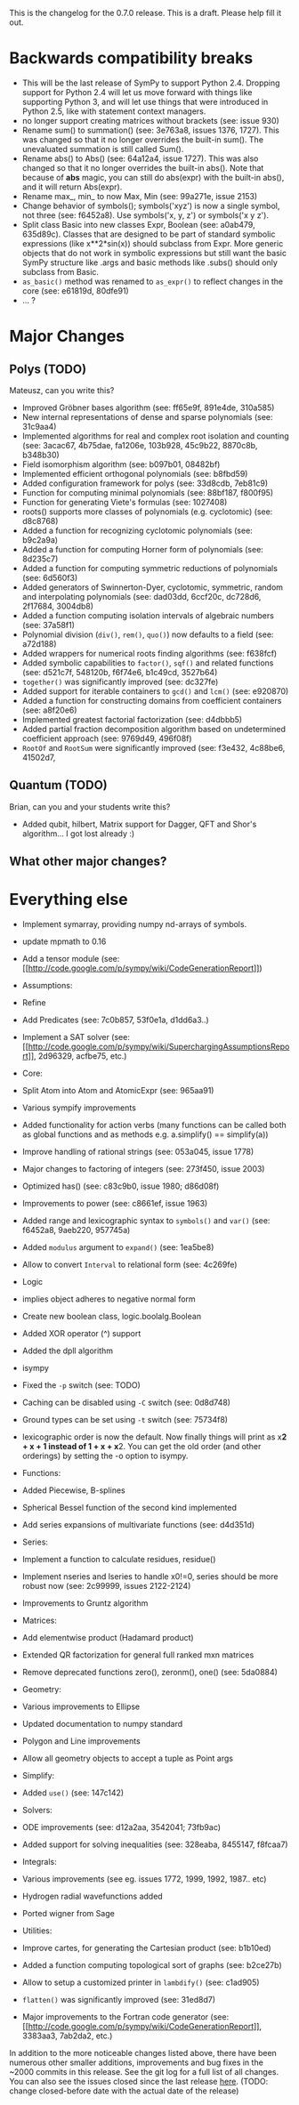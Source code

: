 This is the changelog for the 0.7.0 release. This is a draft.  Please help fill it out.

# Backwards compatibility breaks

* This will be the last release of SymPy to support Python 2.4.  Dropping support for Python 2.4 will let us move forward with things like supporting Python 3, and will let use things that were introduced in Python 2.5, like with statement context managers.
* no longer support creating matrices without brackets (see: issue 930)
* Rename sum() to summation() (see: 3e763a8, issues 1376, 1727).  This was changed so that it no longer overrides the built-in sum().  The unevaluated summation is still called Sum().
* Rename abs() to Abs() (see: 64a12a4, issue 1727).  This was also changed so that it no longer overrides the built-in abs().  Note that because of __abs__ magic, you can still do abs(expr) with the built-in abs(), and it will return Abs(expr).
* Rename max_, min_ to now Max, Min (see: 99a271e, issue 2153)
* Change behavior of symbols(); symbols('xyz') is now a single symbol, not three (see: f6452a8).  Use symbols('x, y, z') or symbols('x y z').
* Split class Basic into new classes Expr, Boolean (see: a0ab479, 635d89c).  Classes that are designed to be part of standard symbolic expressions (like x**2*sin(x)) should subclass from Expr.  More generic objects that do not work in symbolic expressions but still want the basic SymPy structure like .args and basic methods like .subs() should only subclass from Basic.
* `as_basic()` method was renamed to `as_expr()` to reflect changes in the core (see: e61819d, 80dfe91)
* ... ?

# Major Changes
## Polys (TODO)
Mateusz, can you write this?
 
 * Improved Gröbner bases algorithm (see: ff65e9f, 891e4de, 310a585)
 * New internal representations of dense and sparse polynomials (see: 31c9aa4)
 * Implemented algorithms for real and complex root isolation and counting (see: 3acac67, 4b75dae, fa1206e, 103b928, 45c9b22, 8870c8b, b348b30)
 * Field isomorphism algorithm (see: b097b01, 08482bf)
 * Implemented efficient orthogonal polynomials (see: b8fbd59)
 * Added configuration framework for polys (see: 33d8cdb, 7eb81c9)
 * Function for computing minimal polynomials (see: 88bf187, f800f95)
 * Function for generating Viete's formulas (see: 1027408)
 * roots() supports more classes of polynomials (e.g. cyclotomic) (see: d8c8768)
 * Added a function for recognizing cyclotomic polynomials (see: b9c2a9a)
 * Added a function for computing Horner form of polynomials (see: 8d235c7)
 * Added a function for computing symmetric reductions of polynomials (see: 6d560f3)
 * Added generators of Swinnerton-Dyer, cyclotomic, symmetric, random and interpolating polynomials (see: dad03dd, 6ccf20c, dc728d6, 2f17684, 3004db8)
 * Added a function computing isolation intervals of algebraic numbers (see: 37a58f1)
 * Polynomial division (`div()`, `rem()`, `quo()`) now defaults to a field (see: a72d188)
 * Added wrappers for numerical roots finding algorithms (see: f638fcf)
 * Added symbolic capabilities to `factor()`, `sqf()` and related functions (see: d521c7f, 548120b, f6f74e6, b1c49cd, 3527b64)
 * `together()` was significantly improved (see: dc327fe)
 * Added support for iterable containers to `gcd()` and `lcm()` (see: e920870)
 * Added a function for constructing domains from coefficient containers (see: a8f20e6)
 * Implemented greatest factorial factorization (see: d4dbbb5)
 * Added partial fraction decomposition algorithm based on undetermined coefficient approach (see: 9769d49, 496f08f)
 * `RootOf` and `RootSum` were significantly improved (see: f3e432, 4c88be6, 41502d7,  

## Quantum (TODO)
Brian, can you and your students write this?

* Added qubit, hilbert, Matrix support for Dagger, QFT and Shor's algorithm... I got lost already :)

## What other major changes?

# Everything else

* Implement symarray, providing numpy nd-arrays of symbols.
* update mpmath to 0.16
* Add a tensor module (see: [[http://code.google.com/p/sympy/wiki/CodeGenerationReport]])

* Assumptions:
 * Refine 
 * Add Predicates (see: 7c0b857, 53f0e1a, d1dd6a3..)
 * Implement a SAT solver (see: [[http://code.google.com/p/sympy/wiki/SuperchargingAssumptionsReport]], 2d96329, acfbe75, etc.)

* Core:
 * Split Atom into Atom and AtomicExpr (see: 965aa91)
 * Various sympify improvements
 * Added functionality for action verbs (many functions can be called both as global functions and as methods e.g. a.simplify() == simplify(a))
 * Improve handling of rational strings (see: 053a045, issue 1778)
 * Major changes to factoring of integers (see: 273f450, issue 2003)
 * Optimized has() (see: c83c9b0, issue 1980; d86d08f)
 * Improvements to power (see: c8661ef, issue 1963)
 * Added range and lexicographic syntax to `symbols()` and `var()` (see: f6452a8, 9aeb220, 957745a)
 * Added `modulus` argument to `expand()` (see: 1ea5be8)
 * Allow to convert `Interval` to relational form (see: 4c269fe)

* Logic
 * implies object adheres to negative normal form
 * Create new boolean class, logic.boolalg.Boolean
 * Added XOR operator (^) support 
 * Added the dpll algorithm

* isympy
 * Fixed the `-p` switch (see: TODO)
 * Caching can be disabled using `-C` switch (see: 0d8d748)
 * Ground types can be set using `-t` switch (see: 75734f8)
 * lexicographic order is now the default.  Now finally things will print as x**2 + x + 1 instead of 1 + x + x**2.  You can get the old order (and other orderings) by setting the -o option to isympy.

* Functions:
 * Added Piecewise, B-splines
 * Spherical Bessel function of the second kind implemented
 * Add series expansions of multivariate functions (see: d4d351d)

* Series:
 * Implement a function to calculate residues, residue()
 * Implement nseries and lseries to handle x0!=0, series should be more robust now (see: 2c99999, issues 2122-2124)
 * Improvements to Gruntz algorithm

* Matrices:
 * Add elementwise product (Hadamard product)
 * Extended QR factorization for general full ranked mxn matrices
 * Remove deprecated functions zero(), zeronm(), one() (see: 5da0884)

* Geometry:
 * Various improvements to Ellipse
 * Updated documentation to numpy standard
 * Polygon and Line improvements
 * Allow all geometry objects to accept a tuple as Point args

* Simplify:
 * Added `use()` (see: 147c142)

* Solvers:
 * ODE improvements (see: d12a2aa, 3542041; 73fb9ac)
 * Added support for solving inequalities (see: 328eaba, 8455147, f8fcaa7)

* Integrals:
 * Various improvements (see eg. issues 1772, 1999, 1992, 1987.. etc)
 * Hydrogen radial wavefunctions added
 * Ported wigner from Sage

* Utilities:
 * Improve cartes, for generating the Cartesian product (see: b1b10ed)
 * Added a function computing topological sort of graphs (see: b2ce27b)
 * Allow to setup a customized printer in `lambdify()` (see: c1ad905)
 * `flatten()` was significantly improved (see: 31ed8d7)
 * Major improvements to the Fortran code generator (see: [[http://code.google.com/p/sympy/wiki/CodeGenerationReport]], 3383aa3, 7ab2da2, etc.)

In addition to the more noticeable changes listed above, there have been numerous other smaller additions, improvements and bug fixes in the ~2000 commits in this release. See the git log for a full list of all changes. You can also see the issues closed since the last release [here](http://code.google.com/p/sympy/issues/list?can=1&q=closed-after%3A2010%2F3%2F17+closed-before%3A2011%2F5%2F14+&sort=closed&colspec=ID+Type+Status+Priority+Milestone+Owner+Summary+Stars+Closed&cells=tiles). (TODO: change closed-before date with the actual date of the release)